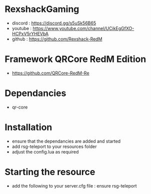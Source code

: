 # RexshackGaming
- discord : https://discord.gg/s5uSk56B65
- youtube : https://www.youtube.com/channel/UCikEgGfXO-HCPxV5rYHEVbA
- github : https://github.com/Rexshack-RedM

# Framework QRCore RedM Edition
- https://github.com/QRCore-RedM-Re

# Dependancies
- qr-core

# Installation
- ensure that the dependancies are added and started
- add rsg-teleport to your resources folder
- adjust the config.lua as required

# Starting the resource
- add the following to your server.cfg file : ensure rsg-teleport
